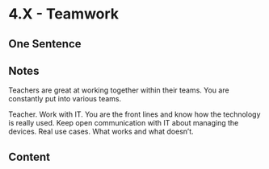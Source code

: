 # 4.X - Teamwork

## One Sentence

## Notes
Teachers are great at working together within their teams. You are constantly put into various teams. 

Teacher. Work with IT. You are the front lines and know how the technology is really used. Keep open communication with IT about managing the devices. Real use cases. What works and what doesn’t. 

## Content
